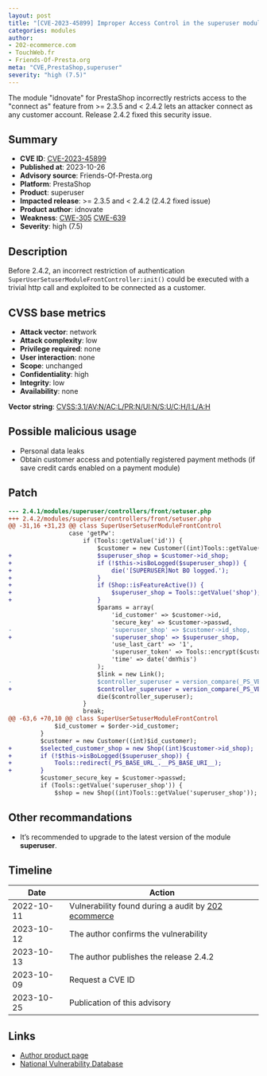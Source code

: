 ```yaml
---
layout: post
title: "[CVE-2023-45899] Improper Access Control in the superuser module edited by idnovate for PrestaShop"
categories: modules
author:
- 202-ecommerce.com
- TouchWeb.fr
- Friends-Of-Presta.org
meta: "CVE,PrestaShop,superuser"
severity: "high (7.5)"
---
```


The module "idnovate" for PrestaShop incorrectly restricts access to the "connect as" feature from >= 2.3.5 and < 2.4.2 lets an attacker connect as any customer account. Release 2.4.2 fixed this security issue.

## Summary

* **CVE ID**: [CVE-2023-45899](https://cve.mitre.org/cgi-bin/cvename.cgi?name=CVE-2023-45899)
* **Published at**: 2023-10-26
* **Advisory source**: Friends-Of-Presta.org
* **Platform**: PrestaShop
* **Product**: superuser
* **Impacted release**: >= 2.3.5 and < 2.4.2 (2.4.2 fixed issue)
* **Product author**: idnovate
* **Weakness**: [CWE-305](https://cwe.mitre.org/data/definitions/305.html) [CWE-639](https://cwe.mitre.org/data/definitions/639.html)
* **Severity**: high (7.5)


## Description

Before 2.4.2, an incorrect restriction of authentication `SuperUserSetuserModuleFrontController:init()` could be executed with a trivial http call and exploited to be connected as a customer.


## CVSS base metrics

* **Attack vector**: network
* **Attack complexity**: low
* **Privilege required**: none
* **User interaction**: none
* **Scope**: unchanged
* **Confidentiality**: high
* **Integrity**: low
* **Availability**: none

**Vector string**: [CVSS:3.1/AV:N/AC:L/PR:N/UI:N/S:U/C:H/I:L/A:H](https://nvd.nist.gov/vuln-metrics/cvss/v3-calculator?vector=AV:N/AC:L/PR:N/UI:N/S:U/C:H/I:H/A:H)


## Possible malicious usage

* Personal data leaks
* Obtain customer access and potentially registered payment methods (if save credit cards enabled on a payment module)


## Patch

```diff
--- 2.4.1/modules/superuser/controllers/front/setuser.php
+++ 2.4.2/modules/superuser/controllers/front/setuser.php
@@ -31,16 +31,23 @@ class SuperUserSetuserModuleFrontControl
                 case 'getPw':
                     if (Tools::getValue('id')) {
                         $customer = new Customer((int)Tools::getValue('id'));
+                        $superuser_shop = $customer->id_shop;
+                        if (!$this->isBoLogged($superuser_shop)) {
+                            die('[SUPERUSER]Not BO logged.');
+                        }
+                        if (Shop::isFeatureActive()) {
+                            $superuser_shop = Tools::getValue('shop');
+                        }
                         $params = array(
                             'id_customer' => $customer->id,
                             'secure_key' => $customer->passwd,
-                            'superuser_shop' => $customer->id_shop,
+                            'superuser_shop' => $superuser_shop,
                             'use_last_cart' => '1',
                             'superuser_token' => Tools::encrypt($customer->id.$customer->passwd),
                             'time' => date('dmYhis')
                         );
                         $link = new Link();
-                        $controller_superuser = version_compare(_PS_VERSION_, '1.5', '<') ? (Configuration::get('PS_SSL_ENABLED') ? 'https://' : 'http://').$_SERVER['HTTP_HOST'].__PS_BASE_URI__.'modules/superuser/setuser.php?'.http_build_query($params) : $this->context->link->getModuleLink('superuser', 'setuser', $params, true, null, $customer->id_shop);
+                        $controller_superuser = version_compare(_PS_VERSION_, '1.5', '<') ? (Configuration::get('PS_SSL_ENABLED') ? 'https://' : 'http://').$_SERVER['HTTP_HOST'].__PS_BASE_URI__.'modules/superuser/setuser.php?'.http_build_query($params) : $this->context->link->getModuleLink('superuser', 'setuser', $params, true, null, $superuser_shop);
                         die($controller_superuser);
                     }
                     break;
@@ -63,6 +70,10 @@ class SuperUserSetuserModuleFrontControl
             $id_customer = $order->id_customer;
         }
         $customer = new Customer((int)$id_customer);
+        $selected_customer_shop = new Shop((int)$customer->id_shop);
+        if (!$this->isBoLogged($superuser_shop)) {
+            Tools::redirect(_PS_BASE_URL_.__PS_BASE_URI__);
+        }
         $customer_secure_key = $customer->passwd;
         if (Tools::getValue('superuser_shop')) {
             $shop = new Shop((int)Tools::getValue('superuser_shop'));
```


## Other recommandations

* It’s recommended to upgrade to the latest version of the module **superuser**.


## Timeline

| Date | Action |
|--|--|
| 2022-10-11 | Vulnerability found during a audit by [202 ecommerce](https://www.202-ecommerce.com/) |
| 2023-10-12 | The author confirms the vulnerability |
| 2023-10-13 | The author publishes the release 2.4.2 |
| 2023-10-09 | Request a CVE ID |
| 2023-10-25 | Publication of this advisory |


## Links

* [Author product page](https://addons.prestashop.com/en/customer-service/7280-super-user-log-in-as-customer.html)
* [National Vulnerability Database](https://nvd.nist.gov/vuln/detail/CVE-2023-45899)

